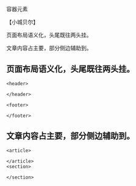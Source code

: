 容器元素

【小城贝尔】

页面布局语义化，头尾既往两头挂。

文章内容占主要，部分侧边辅助到。

## 页面布局语义化，头尾既往两头挂。
    <header>

    </header>

    <footer>

    </footer>
## 文章内容占主要，部分侧边辅助到。
    <article>

    </article>
    <section>

    </section>